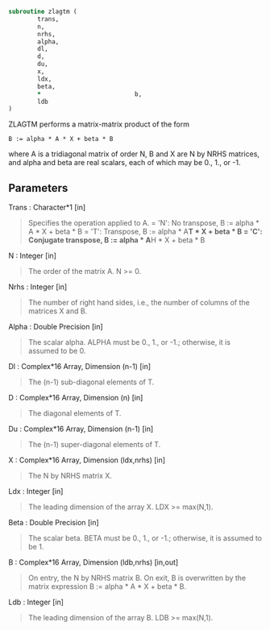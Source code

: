 ```fortran
subroutine zlagtm (
		trans,
		n,
		nrhs,
		alpha,
		dl,
		d,
		du,
		x,
		ldx,
		beta,
		*                          b,
		ldb
)
```

 ZLAGTM performs a matrix-matrix product of the form

    B := alpha * A * X + beta * B

 where A is a tridiagonal matrix of order N, B and X are N by NRHS
 matrices, and alpha and beta are real scalars, each of which may be
 0., 1., or -1.

## Parameters
Trans : Character*1 [in]
> Specifies the operation applied to A.
> = 'N':  No transpose, B := alpha * A * X + beta * B
> = 'T':  Transpose,    B := alpha * A**T * X + beta * B
> = 'C':  Conjugate transpose, B := alpha * A**H * X + beta * B

N : Integer [in]
> The order of the matrix A.  N >= 0.

Nrhs : Integer [in]
> The number of right hand sides, i.e., the number of columns
> of the matrices X and B.

Alpha : Double Precision [in]
> The scalar alpha.  ALPHA must be 0., 1., or -1.; otherwise,
> it is assumed to be 0.

Dl : Complex*16 Array, Dimension (n-1) [in]
> The (n-1) sub-diagonal elements of T.

D : Complex*16 Array, Dimension (n) [in]
> The diagonal elements of T.

Du : Complex*16 Array, Dimension (n-1) [in]
> The (n-1) super-diagonal elements of T.

X : Complex*16 Array, Dimension (ldx,nrhs) [in]
> The N by NRHS matrix X.

Ldx : Integer [in]
> The leading dimension of the array X.  LDX >= max(N,1).

Beta : Double Precision [in]
> The scalar beta.  BETA must be 0., 1., or -1.; otherwise,
> it is assumed to be 1.

B : Complex*16 Array, Dimension (ldb,nrhs) [in,out]
> On entry, the N by NRHS matrix B.
> On exit, B is overwritten by the matrix expression
> B := alpha * A * X + beta * B.

Ldb : Integer [in]
> The leading dimension of the array B.  LDB >= max(N,1).


